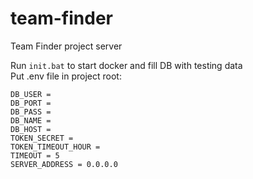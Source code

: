 # team-finder
Team Finder project server

Run ```init.bat``` to start docker and fill DB with testing data \
Put .env file in project root:

```
DB_USER = 
DB_PORT = 
DB_PASS =
DB_NAME = 
DB_HOST = 
TOKEN_SECRET = 
TOKEN_TIMEOUT_HOUR = 
TIMEOUT = 5
SERVER_ADDRESS = 0.0.0.0
```
